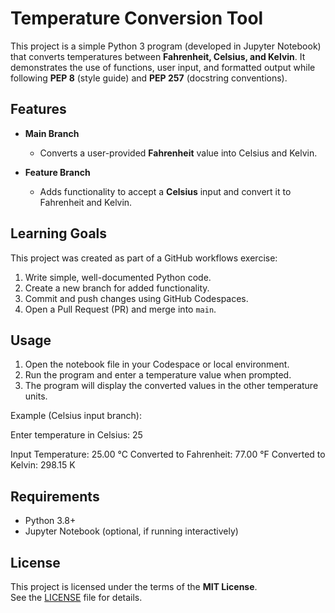 # Temperature Conversion Tool

This project is a simple Python 3 program (developed in Jupyter Notebook) that converts temperatures between **Fahrenheit, Celsius, and Kelvin**. It demonstrates the use of functions, user input, and formatted output while following **PEP 8** (style guide) and **PEP 257** (docstring conventions).

## Features

- **Main Branch**
  - Converts a user-provided **Fahrenheit** value into Celsius and Kelvin.

- **Feature Branch**
  - Adds functionality to accept a **Celsius** input and convert it to Fahrenheit and Kelvin.

## Learning Goals

This project was created as part of a GitHub workflows exercise:
1. Write simple, well-documented Python code.
2. Create a new branch for added functionality.
3. Commit and push changes using GitHub Codespaces.
4. Open a Pull Request (PR) and merge into `main`.

## Usage

1. Open the notebook file in your Codespace or local environment.
2. Run the program and enter a temperature value when prompted.
3. The program will display the converted values in the other temperature units.

Example (Celsius input branch):

Enter temperature in Celsius: 25

Input Temperature: 25.00 °C
Converted to Fahrenheit: 77.00 °F
Converted to Kelvin: 298.15 K

## Requirements

- Python 3.8+  
- Jupyter Notebook (optional, if running interactively)

## License

This project is licensed under the terms of the **MIT License**.  
See the [LICENSE](LICENSE) file for details.
